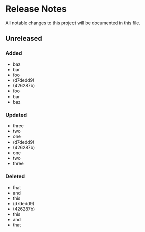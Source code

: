 # Release Notes

All notable changes to this project will be documented in this file.

## Unreleased

### Added
- baz
- bar
- foo
-  (d7dedd9)
-  (426287b)
- foo
- bar
- baz

### Updated
- three
- two
- one
-  (d7dedd9)
-  (426287b)
- one
- two
- three

### Deleted
- that
- and
- this
-  (d7dedd9)
-  (426287b)
- this
- and
- that
